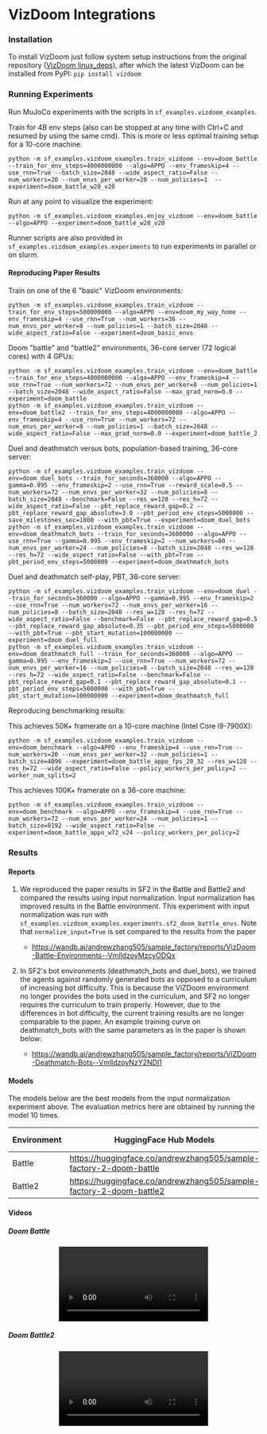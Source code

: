 # VizDoom Integrations

### Installation

To install VizDoom just follow system setup instructions from the original repository ([VizDoom linux_deps](https://github.com/mwydmuch/ViZDoom/blob/master/doc/Building.md#linux_deps)),
after which the latest VizDoom can be installed from PyPI: 
```pip install vizdoom```

### Running Experiments

Run MuJoCo experiments with the scripts in `sf_examples.vizdoom_examples`. 

Train for 4B env steps (also can be stopped at any time with Ctrl+C and resumed by using the same cmd).
This is more or less optimal training setup for a 10-core machine.

```
python -m sf_examples.vizdoom_examples.train_vizdoom --env=doom_battle --train_for_env_steps=4000000000 --algo=APPO --env_frameskip=4 --use_rnn=True --batch_size=2048 --wide_aspect_ratio=False --num_workers=20 --num_envs_per_worker=20 --num_policies=1  --experiment=doom_battle_w20_v20
```

Run at any point to visualize the experiment:

```
python -m sf_examples.vizdoom_examples.enjoy_vizdoom --env=doom_battle --algo=APPO --experiment=doom_battle_w20_v20
```

Runner scripts are also provided in `sf_examples.vizdoom_examples.experiments` to run experiments in parallel or on slurm.

#### Reproducing Paper Results

Train on one of the 6 "basic" VizDoom environments:

```
python -m sf_examples.vizdoom_examples.train_vizdoom --train_for_env_steps=500000000 --algo=APPO --env=doom_my_way_home --env_frameskip=4 --use_rnn=True --num_workers=36 --num_envs_per_worker=8 --num_policies=1 --batch_size=2048 --wide_aspect_ratio=False --experiment=doom_basic_envs
```

Doom "battle" and "battle2" environments, 36-core server (72 logical cores) with 4 GPUs:
```
python -m sf_examples.vizdoom_examples.train_vizdoom --env=doom_battle --train_for_env_steps=4000000000 --algo=APPO --env_frameskip=4 --use_rnn=True --num_workers=72 --num_envs_per_worker=8 --num_policies=1 --batch_size=2048 --wide_aspect_ratio=False --max_grad_norm=0.0 --experiment=doom_battle
python -m sf_examples.vizdoom_examples.train_vizdoom --env=doom_battle2 --train_for_env_steps=4000000000 --algo=APPO --env_frameskip=4 --use_rnn=True --num_workers=72 --num_envs_per_worker=8 --num_policies=1 --batch_size=2048 --wide_aspect_ratio=False --max_grad_norm=0.0 --experiment=doom_battle_2
```

Duel and deathmatch versus bots, population-based training, 36-core server:

```
python -m sf_examples.vizdoom_examples.train_vizdoom --env=doom_duel_bots --train_for_seconds=360000 --algo=APPO --gamma=0.995 --env_frameskip=2 --use_rnn=True --reward_scale=0.5 --num_workers=72 --num_envs_per_worker=32 --num_policies=8 --batch_size=2048 --benchmark=False --res_w=128 --res_h=72 --wide_aspect_ratio=False --pbt_replace_reward_gap=0.2 --pbt_replace_reward_gap_absolute=3.0 --pbt_period_env_steps=5000000 --save_milestones_sec=1800 --with_pbt=True --experiment=doom_duel_bots
python -m sf_examples.vizdoom_examples.train_vizdoom --env=doom_deathmatch_bots --train_for_seconds=3600000 --algo=APPO --use_rnn=True --gamma=0.995 --env_frameskip=2 --num_workers=80 --num_envs_per_worker=24 --num_policies=8 --batch_size=2048 --res_w=128 --res_h=72 --wide_aspect_ratio=False --with_pbt=True --pbt_period_env_steps=5000000 --experiment=doom_deathmatch_bots
```

Duel and deathmatch self-play, PBT, 36-core server:

```
python -m sf_examples.vizdoom_examples.train_vizdoom --env=doom_duel --train_for_seconds=360000 --algo=APPO --gamma=0.995 --env_frameskip=2 --use_rnn=True --num_workers=72 --num_envs_per_worker=16 --num_policies=8 --batch_size=2048 --res_w=128 --res_h=72 --wide_aspect_ratio=False --benchmark=False --pbt_replace_reward_gap=0.5 --pbt_replace_reward_gap_absolute=0.35 --pbt_period_env_steps=5000000 --with_pbt=True --pbt_start_mutation=100000000 --experiment=doom_duel_full
python -m sf_examples.vizdoom_examples.train_vizdoom --env=doom_deathmatch_full --train_for_seconds=360000 --algo=APPO --gamma=0.995 --env_frameskip=2 --use_rnn=True --num_workers=72 --num_envs_per_worker=16 --num_policies=8 --batch_size=2048 --res_w=128 --res_h=72 --wide_aspect_ratio=False --benchmark=False --pbt_replace_reward_gap=0.1 --pbt_replace_reward_gap_absolute=0.1 --pbt_period_env_steps=5000000 --with_pbt=True --pbt_start_mutation=100000000 --experiment=doom_deathmatch_full
```

Reproducing benchmarking results:

This achieves 50K+ framerate on a 10-core machine (Intel Core i9-7900X):

```
python -m sf_examples.vizdoom_examples.train_vizdoom --env=doom_benchmark --algo=APPO --env_frameskip=4 --use_rnn=True --num_workers=20 --num_envs_per_worker=32 --num_policies=1 --batch_size=4096 --experiment=doom_battle_appo_fps_20_32 --res_w=128 --res_h=72 --wide_aspect_ratio=False --policy_workers_per_policy=2 --worker_num_splits=2
```

This achieves 100K+ framerate on a 36-core machine:

```
python -m sf_examples.vizdoom_examples.train_vizdoom --env=doom_benchmark --algo=APPO --env_frameskip=4 --use_rnn=True --num_workers=72 --num_envs_per_worker=24 --num_policies=1 --batch_size=8192 --wide_aspect_ratio=False --experiment=doom_battle_appo_w72_v24 --policy_workers_per_policy=2
```

### Results

#### Reports

1. We reproduced the paper results in SF2 in the Battle and Battle2 and compared the results using input normalization. Input normalization has improved results in the Battle environment. This experiment with input normalization was run with `sf_examples.vizdoom_examples.experiments.sf2_doom_battle_envs`. Note that `normalize_input=True` is set compared to the results from the paper
    - https://wandb.ai/andrewzhang505/sample_factory/reports/VizDoom-Battle-Environments--VmlldzoyMzcyODQx

2. In SF2's bot environments (deathmatch_bots and duel_bots), we trained the agents against randomly generated bots as opposed to a curriculum of increasing bot difficulty. This is because the ViZDoom environment no longer provides the bots used in the curriculum, and SF2 no longer requires the curriculum to train properly. However, due to the differences in bot difficulty, the current training results are no longer comparable to the paper. An example training curve on deathmatch_bots with the same parameters as in the paper is shown below:
    - https://wandb.ai/andrewzhang505/sample_factory/reports/ViZDoom-Deathmatch-Bots--VmlldzoyNzY2NDI1

#### Models

The models below are the best models from the input normalization experiment above. The evaluation metrics here are obtained by running the model 10 times.  

| Environment | HuggingFace Hub Models                                              | Evaluation Metrics |
| ----------- | ------------------------------------------------------------------- | ------------------ |
| Battle      | https://huggingface.co/andrewzhang505/sample-factory-2-doom-battle  | 59.37 +/- 3.93     |
| Battle2     | https://huggingface.co/andrewzhang505/sample-factory-2-doom-battle2 | 36.40 +/- 4.20     |

#### Videos

##### Doom Battle

<p align="center">
<video class="w-full" src="https://huggingface.co/andrewzhang505/sample-factory-2-doom-battle/resolve/main/replay.mp4" controls="" autoplay="" loop=""></video></p>

##### Doom Battle2

<p align="center">
<video class="w-full" src="https://huggingface.co/andrewzhang505/sample-factory-2-doom-battle2/resolve/main/replay.mp4" controls="" autoplay="" loop=""></video></p>